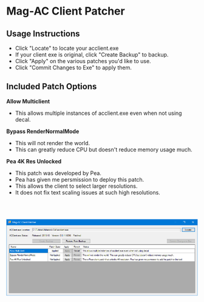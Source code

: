 # Mag-AC Client Patcher

## Usage Instructions
* Click "Locate" to locate your acclient.exe
* If your client exe is original, click "Create Backup" to backup.
* Click "Apply" on the various patches you'd like to use.
* Click "Commit Changes to Exe" to apply them.


## Included Patch Options

**Allow Multiclient**
 * This allows multiple instances of acclient.exe even when not using decal.

**Bypass RenderNormalMode**
 * This will not render the world.
 * This can greatly reduce CPU but doesn't reduce memory usage much.
  
**Pea 4K Res Unlocked**
 * This patch was developed by Pea.
 * Pea has given me persmission to deploy this patch.
 * This allows the client to select larger resolutions.
 * It does not fix text scaling issues at such high resolutions.

<br/>
<br/>

![Launcher](/Docs/Images/Main.png?raw=true)
